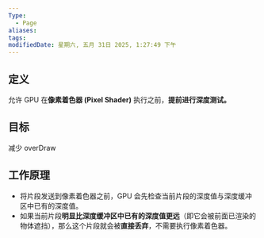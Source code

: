 ```yaml
---
Type:
  - Page
aliases: 
tags: 
modifiedDate: 星期六, 五月 31日 2025, 1:27:49 下午
---
```


## 定义

允许 GPU 在**像素着色器 (Pixel Shader)** 执行之前，**提前进行深度测试。**

## 目标

减少 overDraw

## 工作原理

- 将片段发送到像素着色器之前，GPU 会先检查当前片段的深度值与深度缓冲区中已有的深度值。
- 如果当前片段**明显比深度缓冲区中已有的深度值更远**（即它会被前面已渲染的物体遮挡），那么这个片段就会被**直接丢弃**，不需要执行像素着色器。
